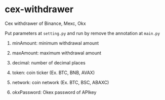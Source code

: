 # cex-withdrawer
Cex withdrawer of Binance, Mexc, Okx

Put parameters at ```setting.py``` and run by remove the annotation at ```main.py```


1. minAmount: minimum withdrawal amount

2. maxAmount: maximum withdrawal amount

3. decimal: number of decimal places

4. token: coin ticker (Ex. BTC, BNB, AVAX)

5. network: coin network (Ex. BTC, BSC, ABAXC)

6. okxPassword: Okex password of APIkey